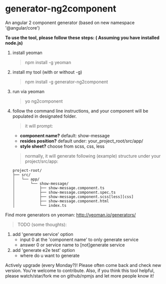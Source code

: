 # generator-ng2component
An angular 2 component generator (based on new namespace '@angular/core')

**To use the tool, please follow these steps: ( Assuming you have installed node.js)**

1. install yeoman
    > npm install -g yeoman
    
2. install my tool (with or without -g)
    > npm install -g generator-ng2component
    
3. run via yeoman
    > yo ng2component
    
4. follow the command line instructions, and your component will be populated in designated folder.
    > it will prompt:

    - **component name?** default: show-message  
    - **resides position?** default under: your_project_root/src/app/  
    - **style sheet?** choose from scss, css, less  

    > normally, it will generate following (example) structure under your project/src/app:

    ```
    project-root/
    ├── src/
    │   └── app/
    │       └── show-message/
    │           ├── show-message.component.ts
    │           ├── show-message.component.spec.ts
    │           ├── show-message.component.scss[less][css]
    │           ├── show-message.component.html
    │           └── index.ts
    ```

Find more generators on yeoman: http://yeoman.io/generators/

> TODO (some thoughts):  

1. add 'generate service' option  
    * input 0 at the 'component name' to only generate service
    * answer 0 or service name to [not]generate service
2. add 'generate e2e test' option
    * where do u want to generate
    
Actively upgrade (every Monday?)! Please often come back and check new version. You're welcome to contribute. 
Also, if you think this tool helpful, please watch/star/fork me on github/npmjs and let more people know it!

